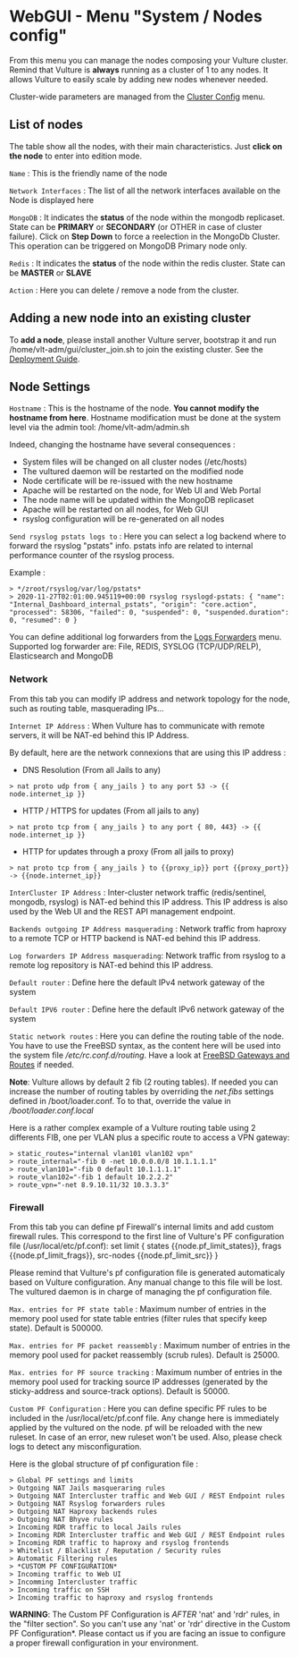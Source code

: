 # WebGUI - Menu "System / Nodes config"

From this menu you can manage the nodes composing your Vulture cluster. Remind that Vulture is **always** running as a cluster of 1 to any nodes. It allows Vulture to easily scale by adding new nodes whenever needed.

Cluster-wide parameters are managed from the [Cluster Config](cluster.md) menu.

## List of nodes

The table show all the nodes, with their main characteristics. Just **click on the node** to enter into edition mode. 

`Name` : This is the friendly name of the node

`Network Interfaces` : The list of all the network interfaces available on the Node is displayed here

`MongoDB` : It indicates the **status** of the node within the mongodb replicaset. State can be **PRIMARY** or **SECONDARY** (or OTHER in case of cluster failure). Click on **Step Down** to force a reelection in the MongoDb Cluster. This operation can be triggered on MongoDB Primary node only.

`Redis` : It indicates the **status** of the node within the redis cluster. State can be **MASTER** or **SLAVE**

`Action` : Here you can delete / remove a node from the cluster.

## Adding a new node into an existing cluster

To **add a node**, please install another Vulture server, bootstrap it and run /home/vlt-adm/gui/cluster_join.sh to join the existing cluster. See the [Deployment Guide](deploy.md).


## Node Settings

`Hostname` : This is the hostname of the node. **You cannot modify the hostname from here**. Hostname modification must be done at the system level via the admin tool: /home/vlt-adm/admin.sh

Indeed, changing the hostname have several consequences :

- System files will be changed on all cluster nodes (/etc/hosts)
- The vultured daemon will be restarted on the modified node
- Node certificate will be re-issued with the new hostname
- Apache will be restarted on the node, for Web UI and Web Portal
- The node name will be updated within the MongoDB replicaset 
- Apache will be restarted on all nodes, for Web GUI
- rsyslog configuration will be re-generated on all nodes


`Send rsyslog pstats logs to` : Here you can select a log backend where to forward the rsyslog "pstats" info. pstats info are related to internal performance counter of the rsyslog process.

Example :
```
> */zroot/rsyslog/var/log/pstats*
> 2020-11-27T02:01:00.945119+00:00 rsyslog rsyslogd-pstats: { "name": "Internal_Dashboard_internal_pstats", "origin": "core.action", "processed": 58306, "failed": 0, "suspended": 0, "suspended.duration": 0, "resumed": 0 }
```

You can define additional log forwarders from the [Logs Forwarders](/apps/logfwd/) menu.
Supported log forwarder are: File, REDIS, SYSLOG (TCP/UDP/RELP), Elasticsearch and MongoDB

### Network

From this tab you can modify IP address and network topology for the node, such as routing table, masquerading IPs...

`Internet IP Address` : When Vulture has to communicate with remote servers, it will be NAT-ed behind this IP Address. 

By default, here are the network connexions that are using this IP address :

- DNS Resolution (From all Jails to any)
```
> nat proto udp from { any_jails } to any port 53 -> {{ node.internet_ip }}
```
- HTTP / HTTPS for updates (From all jails to any)
```
> nat proto tcp from { any_jails } to any port { 80, 443} -> {{ node.internet_ip }}
```
- HTTP for updates through a proxy (From all jails to proxy)
```
> nat proto tcp from { any_jails } to {{proxy_ip}} port {{proxy_port}} -> {{node.internet_ip}}
```

`InterCluster IP Address` : Inter-cluster network traffic (redis/sentinel, mongodb, rsyslog) is NAT-ed behind this IP address. This IP address is also used by the Web UI and the REST API management endpoint.

`Backends outgoing IP Address masquerading` : Network traffic from haproxy to a remote TCP or HTTP backend is NAT-ed behind this IP address.

`Log forwarders IP Address masquerading`: Network traffic from rsyslog to a remote log repository is NAT-ed behind this IP address.

`Default router` : Define here the default IPv4 network gateway of the system

`Default IPV6 router` : Define here the default IPv6 network gateway of the system

`Static network routes` : Here you can define the routing table of the node. You have to use the FreeBSD syntax, as the content here will be used into the system file */etc/rc.conf.d/routing*. Have a look at [FreeBSD Gateways and Routes](https://www.freebsd.org/doc/handbook/network-routing.html) if needed.

**Note**: Vulture allows by default 2 fib (2 routing tables). If needed you can increase the number of routing tables by overriding the *net.fibs* settings defined in /boot/loader.conf. To to that, override the value in */boot/loader.conf.local*

Here is a rather complex example of a Vulture routing table using 2 differents FIB, one per VLAN plus a specific route to access a VPN gateway:

```
> static_routes="internal vlan101 vlan102 vpn"
> route_internal="-fib 0 -net 10.0.0.0/8 10.1.1.1.1"
> route_vlan101="-fib 0 default 10.1.1.1.1"
> route_vlan102="-fib 1 default 10.2.2.2"
> route_vpn="-net 8.9.10.11/32 10.3.3.3"
```

### Firewall

From this tab you can define pf Firewall's internal limits and add custom firewall rules.
This correspond to the first line of Vulture's PF configuration file (/usr/local/etc/pf.conf):
set limit { states {{node.pf_limit_states}}, frags {{node.pf_limit_frags}}, src-nodes {{node.pf_limit_src}} }

Please remind that Vulture's pf configuration file is generated automaticaly based on Vulture configuration. Any manual change to this file will be lost. The vultured daemon is in charge of managing the pf configuration file.

`Max. entries for PF state table` : Maximum number of entries in the memory pool used for state table entries (filter rules that specify keep state). Default is 500000. 

`Max. entries for PF packet reassembly` : Maximum number of entries in the memory pool used for packet reassembly (scrub rules). Default is 25000.

`Max. entries for PF source tracking` : Maximum number of entries in the memory pool used for tracking source IP addresses (generated by the sticky-address and source-track options). Default is 50000.

`Custom PF Configuration` : Here you can define specific PF rules to be included in the /usr/local/etc/pf.conf file. Any change here is immediately applied by the vultured on the node. pf will be reloaded with the new ruleset. In case of an error, new ruleset won't be used. Also, please check logs to detect any misconfiguration.

Here is the global structure of pf configuration file :
```
> Global PF settings and limits
> Outgoing NAT Jails masqueraring rules
> Outgoing NAT Intercluster traffic and Web GUI / REST Endpoint rules
> Outgoing NAT Rsyslog forwarders rules
> Outgoing NAT Haproxy backends rules
> Outgoing NAT Bhyve rules
> Incoming RDR traffic to local Jails rules
> Incoming RDR Intercluster traffic and Web GUI / REST Endpoint rules
> Incoming RDR traffic to haproxy and rsyslog frontends
> Whitelist / Blacklist / Reputation / Security rules
> Automatic Filtering rules
> *CUSTOM PF CONFIGURATION*
> Incoming traffic to Web UI
> Incomming Intercluster traffic
> Incoming traffic on SSH
> Incoming traffic to haproxy and rsyslog frontends
```

**WARNING**: The Custom PF Configuration is *AFTER* 'nat' and 'rdr' rules, in the "filter section". So you can't use any 'nat' or 'rdr' directive in the Custom PF Configuration*. Please contact us if you are facing an issue to configure a proper firewall configuration in your environment.

